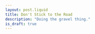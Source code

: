 ```yaml
---
layout: post.liquid
title: Don't Stick to the Road
description: "Doing the gravel thing."
is_draft: true
---
```


